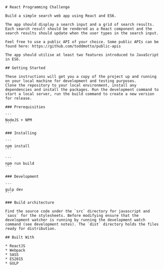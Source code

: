 	# React Programming Challenge

	Build a simple search web app using React and ES6. 

	The app should display a search input and a grid of search results. Each search result should be rendered as a React component and the search results should update when the user types in the search input.

	Feel free to use a public API of your choice. Some public APIs can be found here: https://github.com/toddmotto/public-apis

	The app should utilise at least two features introduced to JavaScript in ES6.

	## Getting Started

	These instructions will get you a copy of the project up and running on your local machine for development and testing purposes.
	Clone the repository to your local environment, install any dependencies and install the packages. Run the development command to start a local server, run the build command to create a new version for release.

	### Prerequisities

	```
	NodeJS + NPM
	```

	### Installing

	```
	npm install
	```

	```
	npm run build
	```

	### Development

	```
	gulp dev
	```	

	### Build architecture
	
	Find the source code under the `src` directory for javascript and `sass` for the stylesheets. Before modifying ensure that the development watcher is running by running the development watch command (see development notes). The `dist` directory holds the files ready for distribution.

	## Built With

	* ReactJS
	* Webpack
	* SASS
	* ES2015
	* GULP